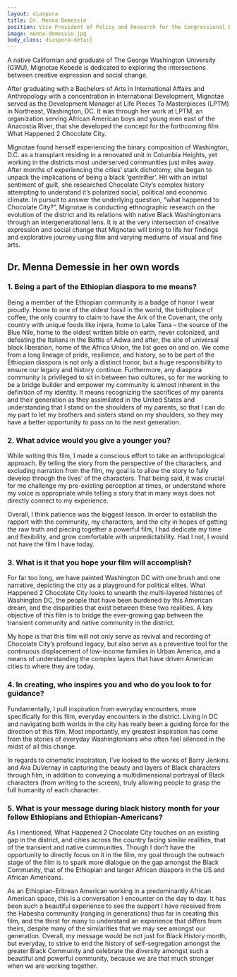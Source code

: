 ```yaml
---
layout: diaspora
title: Dr. Menna Demessie
position: Vice President of Policy and Research for the Congressional Black Caucus Foundation, Inc. (CBCF)
image: menna-demessie.jpg
body_class: diaspora-detail
---
```

A native Californian and graduate of The George Washington University (GWU), Mignotae Kebede is dedicated to exploring the intersections between creative expression and social change.

After graduating with a Bachelors of Arts in International Affairs and Anthropology with a concentration in International Development, Mignotae served as the Development Manager at Life Pieces To Masterpieces (LPTM) in Northeast, Washington, DC. It was through her work at LPTM, an organization serving African American boys and young men east of the Anacostia River, that she developed the concept for the forthcoming film What Happened 2 Chocolate City.

Mignotae found herself experiencing the binary composition of Washington, D.C. as a transplant residing in a renovated unit in Columbia Heights, yet working in the districts most underserved communities just miles away. After months of experiencing the cities’ stark dichotomy, she began to unpack the implications of being a black ‘gentrifier’. Hit with an initial sentiment of guilt, she researched Chocolate City’s complex history attempting to understand it’s polarized social, political and economic climate. In pursuit to answer the underlying question, “what happened to Chocolate City?”, Mignotae is conducting ethnographic research on the evolution of the district and its relations with native Black Washingtonians through an intergenerational lens. It is at the very intersection of creative expression and social change that Mignotae will bring to life her findings and explorative journey using film and varying mediums of visual and fine arts.


## Dr. Menna Demessie in her own words

### 1. Being a part of the Ethiopian diaspora to me means?

Being a member of the Ethiopian community is a badge of honor I wear proudly. Home to one of the oldest fossil in the world, the birthplace of coffee, the only country to claim to have the Ark of the Covenant, the only country with unique foods like injera, home to Lake Tana – the source of the Blue Nile, home to the oldest written bible on earth, never colonized, and defeating the Italians in the Battle of Adwa and after, the site of universal black liberation, home of the Africa Union, the list goes on and on. We come from a long lineage of pride, resilience, and history, so to be part of the Ethiopian diaspora is not only a distinct honor, but a huge responsibility to ensure our legacy and history continue. Furthermore, any diaspora community is privileged to sit in between two cultures, so for me working to be a bridge builder and empower my community is almost inherent in the definition of my identity. It means recognizing the sacrifices of my parents and their generation as they assimilated in the United States and understanding that I stand on the shoulders of my parents, so that I can do my part to let my brothers and sisters stand on my shoulders, so they may have a better opportunity to pass on to the next generation.

### 2. What advice would you give a younger you?

While writing this film, I made a conscious effort to take an anthropological approach. By telling the story from the perspective of the characters, and excluding narration from the film, my goal is to allow the story to fully develop through the lives’ of the characters. That being said, it was crucial for me challenge my pre-existing perception at times, or understand where my voice is appropriate while telling a story that in many ways does not directly connect to my experience.

Overall, I think patience was the biggest lesson. In order to establish the rapport with the community, my characters, and the city in hopes of getting the raw truth and piecing together a powerful film, I had dedicate my time and flexibility, and grow comfortable with unpredictability. Had I not, I would not have the film I have today.

### 3. What is it that you hope your film will accomplish?

For far too long, we have painted Washington DC with one brush and one narrative, depicting the city as a playground for political elites. What Happened 2 Chocolate City looks to unearth the multi-layered histories of Washington DC, the people that have been burdened by this American dream, and the disparities that exist between these two realities. A key objective of this film is to bridge the ever-growing gap between the transient community and native community in the district.

My hope is that this film will not only serve as revival and recording of Chocolate City’s profound legacy, but also serve as a preventive tool for the continuous displacement of low-income families in Urban America, and a means of understanding the complex layers that have driven American cities to where they are today.

### 4. In creating, who inspires you and who do you look to for guidance?

Fundamentally, I pull inspiration from everyday encounters, more specifically for this film, everyday encounters in the district. Living in DC and navigating both worlds in the city has really been a guiding force for the direction of this film. Most importantly, my greatest inspiration has come from the stories of everyday Washingtonians who often feel silenced in the midst of all this change.

In regards to cinematic inspiration, I’ve looked to the works of Barry Jenkins and Ava DuVernay in capturing the beauty and layers of Black characters through film, in addition to conveying a multidimensional portrayal of Black characters (from writing to the screen), truly allowing people to grasp the full humanity of each character.


### 5. What is your message during black history month for your fellow Ethiopians and Ethiopian-Americans?

As I mentioned, What Happened 2 Chocolate City touches on an existing gap in the district, and cities across the country facing similar realities, that of the transient and native communities. Though I don’t have the opportunity to directly focus on it in the film, my goal through the outreach stage of the film is to spark more dialogue on the gap amongst the Black Community, that of the Ethiopian and larger African diaspora in the US and African Americans.

As an Ethiopian-Eritrean American working in a predominantly African American space, this is a conversation I encounter on the day to day. It has been such a beautiful experience to see the support I have received from the Habesha community (ranging in generations) thus far in creating this film, and the thirst for many to understand an experience that differs from theirs, despite many of the similarities that we may see amongst our generation. Overall, my message would be not just for Black History month, but everyday, to strive to end the history of self-segregation amongst the greater Black Community and celebrate the diversity amongst such a beautiful and powerful community, because we are that much stronger when we are working together.


